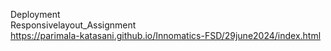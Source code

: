 Deployment<br>
Responsivelayout_Assignment<br>
https://parimala-katasani.github.io/Innomatics-FSD/29june2024/index.html
